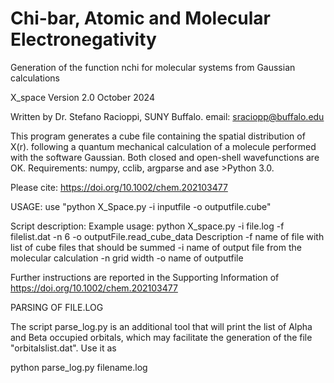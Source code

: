 # Chi-bar, Atomic and Molecular Electronegativity
Generation of the function nchi for molecular systems from Gaussian calculations

 X_space Version 2.0 October 2024

 Written by Dr. Stefano Racioppi, SUNY Buffalo. email: sraciopp@buffalo.edu

 This program generates a cube file containing the spatial distribution of X(r).
 following a quantum mechanical calculation of a molecule performed with the software Gaussian.
 Both closed and open-shell wavefunctions are OK.
 Requirements: numpy, cclib, argparse and ase >Python 3.0. 

 Please cite: https://doi.org/10.1002/chem.202103477

USAGE:
 use "python X_Space.py -i inputfile -o outputfile.cube" 

Script description:
 Example usage: python X_space.py -i file.log -f filelist.dat -n 6 -o outputFile.read_cube_data
Description  -f name of file with list of cube files that should be summed
             -i name of output file from the molecular calculation
             -n grid width
             -o name of outputfile
             
Further instructions are reported in the Supporting Information of https://doi.org/10.1002/chem.202103477


PARSING OF FILE.LOG

The script parse_log.py is an additional tool that will print the list of Alpha and Beta occupied orbitals, which may facilitate the generation of the file "orbitalslist.dat". Use it as

python parse_log.py filename.log


